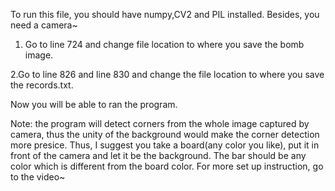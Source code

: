 To run this file, you should have numpy,CV2 and PIL installed. Besides, you need a camera~

1. Go to line 724 and change file location to where you save the bomb image.

 2.Go to line 826 and line 830 and change the file location to where you save the records.txt.

Now you will be able to ran the program.

Note: the program will detect corners from the whole image captured by camera, thus the unity of the background would make the corner detection more presice. Thus, I suggest you take a board(any color you like), put it in front of the camera and let it be the background. The bar should be any color which is different from the board color. For more set up instruction, go to the video~